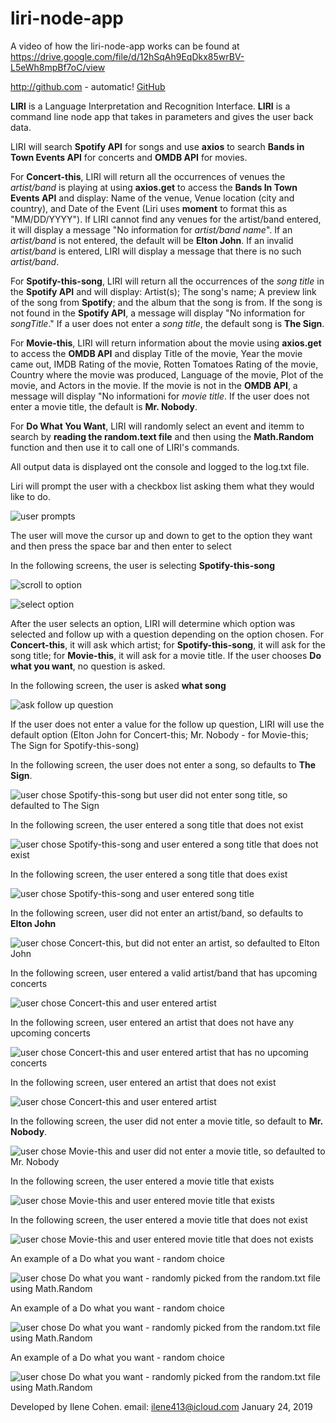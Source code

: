 # liri-node-app
A video of how the liri-node-app works can be found at https://drive.google.com/file/d/12hSqAh9EqDkx85wrBV-L5eWh8mpBf7oC/view

http://github.com - automatic!
[GitHub](https://drive.google.com/file/d/12hSqAh9EqDkx85wrBV-L5eWh8mpBf7oC/view)

**LIRI** is a Language Interpretation and Recognition Interface. **LIRI** is a command line node app that takes in parameters and gives the user back data.

LIRI will search **Spotify API** for songs and use **axios** to search **Bands in Town Events API** for concerts and **OMDB API** for movies. 

For **Concert-this**, LIRI will return all the occurrences of venues the _artist/band_ is playing at using **axios.get** to access the **Bands In Town Events API** and display: Name of the venue, Venue location (city and country), and Date of the Event (Liri uses **moment** to format this as "MM/DD/YYYY"). If LIRI cannot find any venues for the artist/band entered, it will display a message "No information for _artist/band name_". If an _artist/band_ is not entered, the default will be **Elton John**. If an invalid _artist/band_ is entered, LIRI will display a message that there is no such _artist/band_. 

For **Spotify-this-song**, LIRI will return all the occurrences of the _song title_ in the **Spotify API** and will display: Artist(s); The song's name; A preview link of the song from **Spotify**; and the album that the song is from. If the song is not found in the **Spotify API**, a message will display "No information for _songTitle_." If a user does not enter a _song title_, the default song is **The Sign**.

For **Movie-this**, LIRI will return information about the movie using **axios.get** to access the **OMDB API** and display Title of the movie, Year the movie came out, IMDB Rating of the movie, Rotten Tomatoes Rating of the movie, Country where the movie was produced, Language of the movie, Plot of the movie, and Actors in the movie. If the movie is not in the  **OMDB API**, a message will display "No informationi for  _movie title_. If the user does not enter a movie title, the default is **Mr. Nobody**.

For **Do What You Want**, LIRI will randomly select an event and itemm to search by **reading the random.text file** and then using the **Math.Random** function and then use it to call one of LIRI's commands.

All output data is displayed ont the console and logged to the log.txt file. 

Liri will prompt the user with a checkbox list asking them what they would like to do. 

![user prompts](https://github.com/Ilene0413/liri-node-app/blob/master/images/prompt-screen.png)

The user will move the cursor up and down to get to the option they want and then press the space bar and then enter to select

In the following screens, the user is selecting **Spotify-this-song**

![scroll to option](https://github.com/Ilene0413/liri-node-app/blob/master/images/scroll-option.png)

![select option](https://github.com/Ilene0413/liri-node-app/blob/master/images/select-option.png)

After the user selects an option, LIRI will determine which option was selected and follow up with a question depending on the option chosen. For **Concert-this**, it will ask which artist; for **Spotify-this-song**, it will ask for the song title; for **Movie-this**, it will ask for a movie title.  If the user chooses **Do what you want**, no question is asked.

In the following screen, the user is asked **what song**

![ask follow up question](https://github.com/Ilene0413/liri-node-app/blob/master/images/ask-follow-up-quest.png)

If the user does not enter a value for the follow up question, LIRI will use the default option (Elton John for Concert-this; Mr. Nobody - for Movie-this; The Sign for Spotify-this-song)

In the following screen, the user does not enter a song, so defaults to **The Sign**.

![user chose Spotify-this-song but user did not enter song title, so defaulted to The Sign](https://github.com/Ilene0413/liri-node-app/blob/master/images/spotify-no-song-entered.png)

In the following screen, the user entered a song title that does not exist

![user chose Spotify-this-song and user entered a song title that does not exist](https://github.com/Ilene0413/liri-node-app/blob/master/images/invalid-song.png)

In the following screen, the user entered a song title that does exist

![user chose Spotify-this-song and user entered song title](https://github.com/Ilene0413/liri-node-app/blob/master/images/song-title-entered.png)

In the following screen, user did not enter an artist/band, so defaults to **Elton John**

![user chose Concert-this, but did not enter an artist, so defaulted to Elton John](https://github.com/Ilene0413/liri-node-app/blob/master/images/no-artist-entered.png)

In the following screen, user entered a valid artist/band that has upcoming concerts

![user chose Concert-this and user entered artist](https://github.com/Ilene0413/liri-node-app/blob/master/images/artist-entered.jpg)

In the following screen, user entered an artist that does not have any upcoming concerts

![user chose Concert-this and user entered artist that has no upcoming concerts](https://github.com/Ilene0413/liri-node-app/blob/master/images/no-venues.png)


In the following screen, user entered an artist that does not exist

![user chose Concert-this and user entered artist](https://github.com/Ilene0413/liri-node-app/blob/master/images/invalid-artist.png)

In the following screen, the user did not enter a movie title, so default to **Mr. Nobody**.

![user chose Movie-this and user did not enter a movie title, so defaulted to Mr. Nobody](https://github.com/Ilene0413/liri-node-app/blob/master/images/no-movie-entered.png)

In the following screen, the user entered a movie title that exists

![user chose Movie-this and user entered movie title that exists](https://github.com/Ilene0413/liri-node-app/blob/master/images/movie-entered.png)

In the following screen, the user entered a movie title that does not exist

![user chose Movie-this and user entered movie title that does not exists](https://github.com/Ilene0413/liri-node-app/blob/master/images/movie-doesnt-exist.png)

An example of a Do what you want - random choice

![user chose Do what you want - randomly picked from the random.txt file using Math.Random](https://github.com/Ilene0413/liri-node-app/blob/master/images/dowhatyouwant-choice1.png)

An example of a Do what you want - random choice

![user chose Do what you want - randomly picked from the random.txt file using Math.Random](https://github.com/Ilene0413/liri-node-app/blob/master/images/dowhatyouwant-choice2.png)


An example of a Do what you want - random choice

![user chose Do what you want - randomly picked from the random.txt file using Math.Random](https://github.com/Ilene0413/liri-node-app/blob/master/images/dowhatyouwant-choice3.png)



Developed by Ilene Cohen.
email: ilene413@icloud.com
January 24, 2019